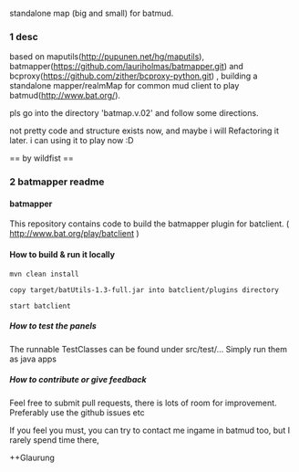 

standalone map (big and small) for batmud. 

### 1 desc

based on maputils(http://pupunen.net/hg/maputils), batmapper(https://github.com/lauriholmas/batmapper.git) and bcproxy(https://github.com/zither/bcproxy-python.git) , building a standalone mapper/realmMap for common mud client to play batmud(http://www.bat.org/).

pls go into the directory 'batmap.v.02' and follow some directions.

not pretty code and structure exists now, and maybe i will Refactoring it later. i can using it to play now :D

== by wildfist ==

### 2 batmapper readme

#### batmapper 
This repository contains code to build the batmapper plugin for batclient. ( http://www.bat.org/play/batclient )

#### How to build & run it locally #
```
mvn clean install    

copy target/batUtils-1.3-full.jar into batclient/plugins directory    

start batclient    

```


##### How to test the panels # 
The runnable TestClasses can be found under src/test/...
Simply run them as java apps

##### How to contribute or give feedback #
Feel free to submit pull requests, there is lots of room for improvement. Preferably use the github issues etc   

If you feel you must, you can try to contact me ingame in batmud too, but I rarely spend time there,   

++Glaurung

